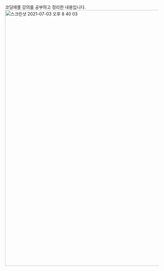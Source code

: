 코딩애플 강의를 공부하고 정리한 내용입니다.
<img width="838" alt="스크린샷 2021-07-03 오후 8 40 03" src="https://user-images.githubusercontent.com/65941186/124353056-ff0c2080-dc3e-11eb-9edf-45cf36b118b1.png">
